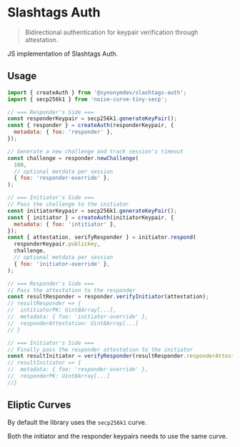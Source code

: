 # Slashtags Auth

> Bidirectional authentication for keypair verification through attestation.

JS implementation of Slashtags Auth.

## Usage

```js
import { createAuth } from '@synonymdev/slashtags-auth';
import { secp256k1 } from 'noise-curve-tiny-secp';

// === Responder's Side ===
const responderKeypair = secp256k1.generateKeyPair();
const { responder } = createAuth(responderKeypair, {
  metadata: { foo: 'responder' },
});

// Generate a new challenge and track session's timeout
const challenge = responder.newChallenge(
  100,
  // optional metdata per session
  { foo: 'responder-override' },
);

// === Initiator's Side ===
// Pass the challenge to the initiator
const initiatorKeypair = secp256k1.generateKeyPair();
const { initiator } = createAuth(initiatorKeypair, {
  metadata: { foo: 'intitiator' },
});
const { attestation, verifyResponder } = initiator.respond(
  responderKeypair.publickey,
  challenge,
  // optional metdata per session
  { foo: 'initiator-override' },
);

// === Responder's Side ===
// Pass the attestation to the responder
const resultResponder = responder.verifyInitiator(attestation);
// resultResponder => {
//  intitiatorPK: Uint8Array[...],
//  metadata: { foo: 'initiator-override' },
//  responderAttestation: Uint8Array[...]
// }

// === Initiator's Side ===
// Finally pass the responder attestation to the initiator
const resultInitiator = verifyResponder(resultResponder.responderAttestation);
// resultInitiator => {
//  metadata: { foo: 'responder-override' },
//  responderPK: Uint8Array[...]
//}
```

## Eliptic Curves

By default the library uses the `secp256k1` curve.

Both the initiator and the responder keypairs needs to use the same curve.